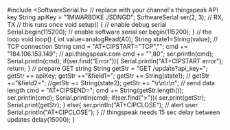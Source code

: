 #include <SoftwareSerial.h>
// replace with your channel's thingspeak API key
String apiKey = "1MWARBDKE JSDNGD";
SoftwareSerial ser(2, 3); // RX, TX
// this runs once
void setup() { 
 // enable debug serial
 Serial.begin(115200); 
 // enable software serial
 ser.begin(115200);
}
// the loop 
void loop() {
 int value=analogRead(A0);
 String state1=String(value);
 // TCP connection
 String cmd = "AT+CIPSTART=\"TCP\",\"";
 cmd += "184.106.153.149"; // api.thingspeak.com
 cmd += "\",80";
 ser.println(cmd);
 Serial.println(cmd);
 if(ser.find("Error")){
 Serial.println("AT+CIPSTART error");
 return;
 }
 // prepare GET string
 String getStr = "GET /update?api_key=";
 getStr += apiKey;
getStr +="&field1=";
 getStr += String(state1);
// getStr +="&field2=";
 //getStr += String(state2);
 getStr += "\r\n\r\n";
 // send data length
 cmd = "AT+CIPSEND=";
 cmd += String(getStr.length());
 ser.println(cmd);
 Serial.println(cmd);
 if(ser.find(">")){
 ser.print(getStr);
 Serial.print(getStr);
 }
 else{
 ser.println("AT+CIPCLOSE");
 // alert user
 Serial.println("AT+CIPCLOSE");
 }
 // thingspeak needs 15 sec delay between updates
 delay(15000); 
}
